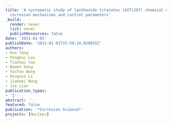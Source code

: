 ```yaml
---
title: 'A systematic study of lanthanide titanates (A2Ti2O7) chemical durability:
  corrosion mechanisms and control parameters'
_build:
  render: never
  list: never
  publishResources: false
date: '2021-01-01'
publishDate: '2021-01-01T15:59:14.029835Z'
authors:
- Kun Yang
- Penghui Lei
- Tiankai Yao
- Bowen Gong
- Yachun Wang
- Mingxin Li
- Jianwei Wang
- Jie Lian
publication_types:
- '2'
abstract: ''
featured: false
publication: '*Corrosion Science*'
projects: [Nuclear]
---
```



